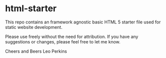 # html-starter
This repo contains an framework agnostic basic HTML 5 starter file used for static website development.

Please use freely without the need for attribution. If you have any suggestions or changes, please feel free to let me know.

Cheers and Beers
Leo Perkins

